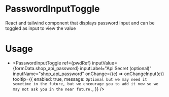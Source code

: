 # PasswordInputToggle
React and tailwind component that displays password input and can be toggled as input to view the value

# Usage

-  <PasswordInputToggle
        ref={pwdRef}
        inputValue={formData.shop_api_password}
        inputLabel="Api Secret (optional)"
        inputName="shop_api_password"
        onChange={(e) => onChangeInput(e)}
        tooltip={{
          enabled: true,
          message: `Optional but we may need it sometime in the future, but we encourage you to add it now so we may not ask
        you in the near future.`,
        }}
      />
